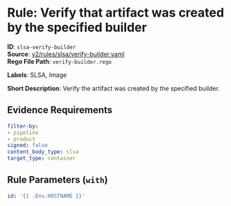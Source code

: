 # Rule: Verify that artifact was created by the specified builder

**ID**: `slsa-verify-builder`  
**Source**: [v2/rules/slsa/verify-builder.yaml](scribe-public/sample-policies.git/v2/rules/slsa/verify-builder.yaml)  
**Rego File Path**: `verify-builder.rego`  

**Labels**: SLSA, Image

**Short Description**: Verify the artifact was created by the specified builder.

## Evidence Requirements

```yaml
filter-by:
- pipeline
- product
signed: false
content_body_type: slsa
target_type: container
```
## Rule Parameters (`with`)

```yaml
id: '{{ .Env.HOSTNAME }}'
```
